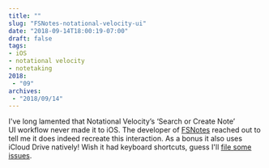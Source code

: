 ```yaml
---
title: ""
slug: "FSNotes-notational-velocity-ui"
date: "2018-09-14T18:00:19-07:00"
draft: false
tags:
- iOS
- notational velocity
- notetaking
2018:
 - "09"
archives:
 - "2018/09/14"
---
```


I've long lamented that Notational Velocity’s ‘Search or Create Note’ UI workflow never made it to iOS. The developer of [FSNotes][] reached out to tell me it does indeed recreate this interaction. As a bonus it also uses iCloud Drive natively! Wish it had keyboard shortcuts, guess I'll [file some issues][FSNotes-gh].

[FSNotes]: https://fsnot.es
[FSNotes-gh]: https://github.com/glushchenko/fsnotes